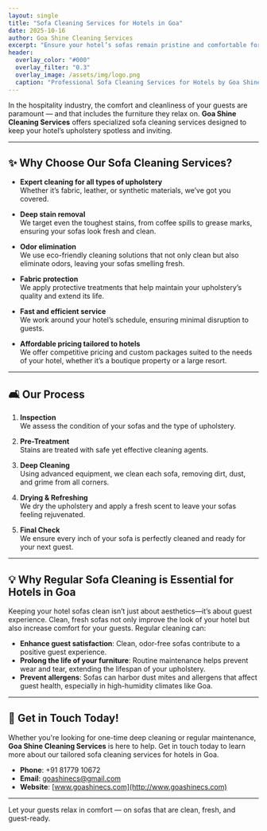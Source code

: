 ```yaml
---
layout: single
title: "Sofa Cleaning Services for Hotels in Goa"
date: 2025-10-16
author: Goa Shine Cleaning Services
excerpt: "Ensure your hotel’s sofas remain pristine and comfortable for guests with Goa Shine’s expert sofa cleaning services."
header:
  overlay_color: "#000"
  overlay_filter: "0.3"
  overlay_image: /assets/img/logo.png
  caption: "Professional Sofa Cleaning Services for Hotels by Goa Shine"
---
```


In the hospitality industry, the comfort and cleanliness of your guests are paramount — and that includes the furniture they relax on. **Goa Shine Cleaning Services** offers specialized sofa cleaning services designed to keep your hotel’s upholstery spotless and inviting.

---

## ✨ Why Choose Our Sofa Cleaning Services?

- **Expert cleaning for all types of upholstery**  
  Whether it’s fabric, leather, or synthetic materials, we’ve got you covered.

- **Deep stain removal**  
  We target even the toughest stains, from coffee spills to grease marks, ensuring your sofas look fresh and clean.

- **Odor elimination**  
  We use eco-friendly cleaning solutions that not only clean but also eliminate odors, leaving your sofas smelling fresh.

- **Fabric protection**  
  We apply protective treatments that help maintain your upholstery’s quality and extend its life.

- **Fast and efficient service**  
  We work around your hotel’s schedule, ensuring minimal disruption to guests.

- **Affordable pricing tailored to hotels**  
  We offer competitive pricing and custom packages suited to the needs of your hotel, whether it’s a boutique property or a large resort.

---

## 🛋️ Our Process

1. **Inspection**  
   We assess the condition of your sofas and the type of upholstery.

2. **Pre-Treatment**  
   Stains are treated with safe yet effective cleaning agents.

3. **Deep Cleaning**  
   Using advanced equipment, we clean each sofa, removing dirt, dust, and grime from all corners.

4. **Drying & Refreshing**  
   We dry the upholstery and apply a fresh scent to leave your sofas feeling rejuvenated.

5. **Final Check**  
   We ensure every inch of your sofa is perfectly cleaned and ready for your next guest.

---

## 💡 Why Regular Sofa Cleaning is Essential for Hotels in Goa

Keeping your hotel sofas clean isn’t just about aesthetics—it’s about guest experience. Clean, fresh sofas not only improve the look of your hotel but also increase comfort for your guests. Regular cleaning can:

- **Enhance guest satisfaction**: Clean, odor-free sofas contribute to a positive guest experience.
- **Prolong the life of your furniture**: Routine maintenance helps prevent wear and tear, extending the lifespan of your upholstery.
- **Prevent allergens**: Sofas can harbor dust mites and allergens that affect guest health, especially in high-humidity climates like Goa.

---

## 📅 Get in Touch Today!

Whether you're looking for one-time deep cleaning or regular maintenance, **Goa Shine Cleaning Services** is here to help. Get in touch today to learn more about our tailored sofa cleaning services for hotels in Goa.

- **Phone**: +91 81779 10672  
- **Email**: goashinecs@gmail.com  
- **Website**: [www.goashinecs.com](http://www.goashinecs.com)

---

Let your guests relax in comfort — on sofas that are clean, fresh, and guest-ready.

